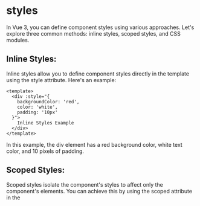 # styles

In Vue 3, you can define component styles using various approaches. Let's explore three common methods: inline styles, scoped styles, and CSS modules.

## Inline Styles:
Inline styles allow you to define component styles directly in the template using the style attribute. Here's an example:

```vue
<template>
  <div :style="{
    backgroundColor: 'red',
    color: 'white',
    padding: '10px'
  }">
    Inline Styles Example
  </div>
</template>
```

In this example, the div element has a red background color, white text color, and 10 pixels of padding.

## Scoped Styles:
Scoped styles isolate the component's styles to affect only the component's elements. You can achieve this by using the scoped attribute in the <style> tag of the component. Here's an example:

```vue
<template>
  <div class="scoped-example">
    Scoped Styles Example
  </div>
</template>

<style scoped>
.scoped-example {
  background-color: blue;
  color: white;
  padding: 10px;
}
</style>
```
In this case, the styles defined within the <style> tag will only be applied to the elements inside the component template. This helps prevent style conflicts between components.

## CSS Modules:
CSS Modules provide local scoping of styles by generating unique class names for each component. You need to configure your build tool (e.g., webpack) to use CSS Modules. Here's an example:  

```vue
<template>
  <div :class="$style.moduleExample">
    CSS Modules Example
  </div>
</template>

<style module>
.moduleExample {
  background-color: green;
  color: white;
  padding: 10px;
}
</style> 
```

In this case, the $style object is automatically generated, and the class name moduleExample is scoped to the component. You can access it using the $style object.

Note: To use CSS Modules, you need to configure your project and build tool accordingly. The exact configuration steps might differ depending on your setup.

These are three common ways to apply styles in Vue 3: inline styles, scoped styles, and CSS Modules. Each approach has its advantages and use cases, so choose the one that best suits your project requirements.

## Project setup
```
npm install
```

### Compiles and hot-reloads for development
```
npm run serve
```

### Compiles and minifies for production
```
npm run build
```

### Lints and fixes files
```
npm run lint
```

### Customize configuration
See [Configuration Reference](https://cli.vuejs.org/config/).
